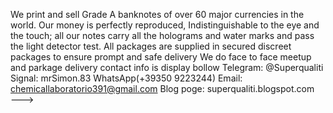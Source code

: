 We print and sell Grade A banknotes of over 60 major currencies in the world. Our money is perfectly reproduced, Indistinguishable to the eye and the touch; all our notes carry all the holograms and water marks and pass the light detector test. All packages are supplied in secured discreet packages to ensure prompt and safe delivery We do face to face meetup and parkage delivery contact info is display bollow
Telegram: @Superqualiti
Signal: mrSimon.83
WhatsApp(+39350 9223244) 
Email: chemicallaboratorio391@gmail.com
 Blog poge: superqualiti.blogspot.com  
--->
